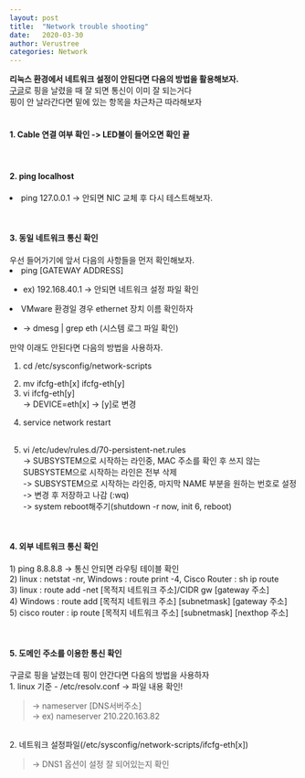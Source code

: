 ```yaml
---
layout: post
title:  "Network trouble shooting"
date:   2020-03-30
author: Verustree
categories: Network
---
```


<strong>리눅스 환경에서 네트워크 설정이 안된다면 다음의 방법을 활용해보자.</strong><br>
<a href = "https://www.google.com/" target="_blank">구글</a>로 핑을 날렸을 때 잘 되면 통신이 이미 잘 되는거다<br>
핑이 안 날라간다면 밑에 있는 항목을 차근차근 따라해보자<br><br>

<p>
<h4>1. Cable 연결 여부 확인  -> LED불이 들어오면 확인 끝</h4>
</p><br>


<p>
<h4>2. ping localhost</h4>
	<li>ping 127.0.0.1  -> 안되면 NIC 교체 후 다시 테스트해보자.</li>
</p><br>

<p>
<h4>3. 동일 네트워크 통신 확인</h4>
우선 들어가기에 앞서 다음의 사항들을 먼저 확인해보자.<br>
	<li>ping [GATEWAY ADDRESS]</li><ul>
	<li>ex) 192.168.40.1  ->  안되면 네트워크 설정 파일 확인</li></ul>
	<li>VMware 환경일 경우 ethernet 장치 이름 확인하자</li><ul>
	<li>-> dmesg | grep eth  (시스템 로그 파일 확인)</li></ul>

만약 이래도 안된다면 다음의 방법을 사용하자.<br>
1) cd /etc/sysconfig/network-scripts
		<li>mv ifcfg-eth[x] ifcfg-eth[y]</li>
		<li>vi ifcfg-eth[y]</li>
		-> DEVICE=eth[x] -> [y]로 변경
	<li>service network restart</li><br>
	
  2) vi /etc/udev/rules.d/70-persistent-net.rules <br>
		-> SUBSYSTEM으로 시작하는 라인중, MAC 주소를 확인 후 쓰지 않는 SUBSYSTEM으로 시작하는 라인은 전부 삭제<br>
		-> SUBSYSTEM으로 시작하는 라인중, 마지막 NAME 부분을 원하는 번호로 설정<br>
		-> 변경 후 저장하고 나감 (:wq)  <br>
    -> system reboot해주기(shutdown -r now, init 6, reboot)
</p><br>

<p>
<h4>4. 외부 네트워크 통신 확인</h4>
	1) ping 8.8.8.8 -> 통신 안되면 라우팅 테이블 확인<br>
	2) linux : netstat -nr,    Windows : route print -4,    Cisco Router : sh ip route<br>
	3) linux : route add -net [목적지 네트워크 주소]/CIDR  gw  [gateway 주소]<br>
	4) Windows : route add [목적지 네트워크 주소] [subnetmask] [gateway 주소]<br>
	5) cisco router : ip route [목적지 네트워크 주소] [subnetmask] [nexthop 주소]
</p><br>

<p>
<h4>5. 도메인 주소를 이용한 통신 확인</h4>
구글로 핑을 날렸는데 핑이 안간다면 다음의 방법을 사용하자<br>
1. linux 기준  -  /etc/resolv.conf -> 파일 내용 확인!<br>
<blockquote>
-> nameserver [DNS서버주소]<br>
-> ex) nameserver 210.220.163.82  
</blockquote><br>
2. 네트워크 설정파일(/etc/sysconfig/network-scripts/ifcfg-eth[x])<br>
<blockquote>-> DNS1 옵션이 설정 잘 되어있는지 확인</blockquote>
</p>
